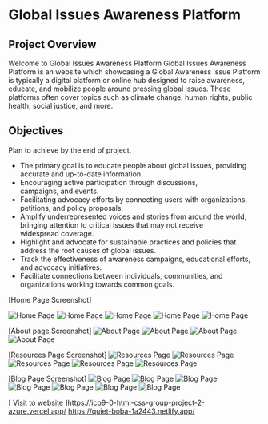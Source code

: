 # Global Issues Awareness Platform
## Project Overview 
Welcome to Global Issues Awareness Platform
Global Issues Awareness Platform is an website which showcasing a Global Awareness Issue Platform is typically a digital platform or online hub designed to raise awareness, educate, and mobilize people around pressing global issues. These platforms often cover topics such as climate change, human rights, public health, social justice, and more. 

## Objectives
Plan to achieve by the end of project.

- The primary goal is to educate people about global issues, providing accurate and up-to-date information.
- Encouraging active participation through discussions, campaigns, and events.
- Facilitating advocacy efforts by connecting users with organizations, petitions, and policy proposals.
- Amplify underrepresented voices and stories from around the world, bringing attention to critical issues that may not receive widespread coverage.
- Highlight and advocate for sustainable practices and policies that address the root causes of global issues.
- Track the effectiveness of awareness campaigns, educational efforts, and advocacy initiatives.
- Facilitate connections between individuals, communities, and organizations working towards common goals.

[Home Page Screenshot]

![Home Page](./images/homepage1.png)
![Home Page](./images/homepage2.png)
![Home Page](./images/homepage3.png)
![Home Page](./images/homepage4.png)
![Home Page](./images/homepage5.png)


[About page Screenshot]
![About Page](./img/menu1.png)
![About Page](./img/menu2.png)
![About Page](./img/menu1.png)
![About Page](./img/menu2.png)

[Resources Page Screenshot]
![Resources Page](./images/resources1.png)
![Resources Page](./images/resources2.png)
![Resources Page](./images/resources3.png)
![Resources Page](./images/resources4.png)
![Resources Page](./images/resources5.png)

[Blog Page Screenshot]
![Blog Page](./images/blog1.png)
![Blog Page](./images/blog2.png)
![Blog Page](./images/blog3.png)
![Blog Page](./images/blog4.png)
![Blog Page](./images/blog5.png)
![Blog Page](./images/blog6.png)
![Blog Page](./images/blog7.png)





[ Visit to website ]https://icp9-0-html-css-group-project-2-azure.vercel.app/
                   https://quiet-boba-1a2443.netlify.app/